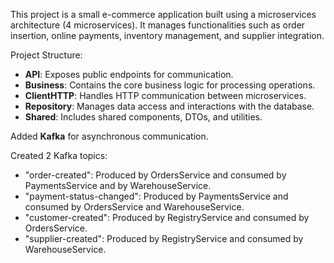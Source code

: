 This project is a small e-commerce application built using a microservices architecture (4 microservices). It manages functionalities such as order insertion, online payments, inventory management, and supplier integration.

Project Structure:
- **API**: Exposes public endpoints for communication.
- **Business**: Contains the core business logic for processing operations.
- **ClientHTTP**: Handles HTTP communication between microservices.
- **Repository**: Manages data access and interactions with the database.
- **Shared**: Includes shared components, DTOs, and utilities.

Added **Kafka** for asynchronous communication.

Created 2 Kafka topics:

- "order-created": Produced by OrdersService and consumed by PaymentsService and by WarehouseService.
- "payment-status-changed": Produced by PaymentsService and consumed by OrdersService and WarehouseService.
- "customer-created": Produced by RegistryService and consumed by OrdersService.
- "supplier-created": Produced by RegistryService and consumed by WarehouseService.
